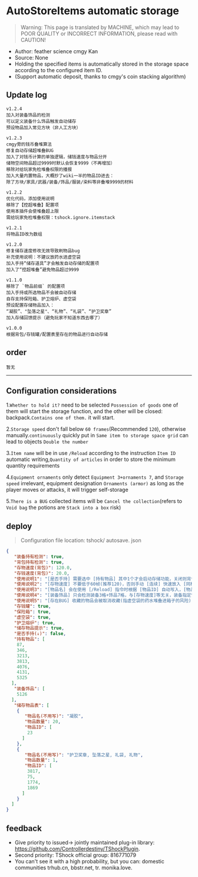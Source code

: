 # AutoStoreItems automatic storage

> Warning: This page is translated by MACHINE, which may lead to POOR QUALITY or INCORRECT INFORMATION, please read with CAUTION!

- Author: feather science cmgy Kan
- Source: None
- Holding the specified items is automatically stored in the storage space according to the configured item ID.
- (Support automatic deposit, thanks to cmgy's coin stacking algorithm)
  
## Update log
```
v1.2.4
加入对装备饰品的检测
可以定义装备什么饰品触发自动储存
预设物品加入常见方块（非人工方块）

v1.2.3 
cmgy雱的钱币叠堆算法
修复自动存储超堆叠BUG
加入了对钱币计算的单独逻辑，储钱速度与物品分开
储物空间物品超过9999时默认会恢复9999（不再增加）
移除对给玩家免检堆叠权限的播报
加入大量内置物品，大概抄了wiki一半的物品ID进去：
除了方块/家具/武器/装备/饰品/服装/染料等非叠堆9999的材料

v1.2.2
优化代码，添加使用说明
移除了【控超堆叠】配置项
使用本插件会使堆叠超上限
需给玩家免检堆叠权限：tshock.ignore.itemstack

v1.2.1
将物品ID改为数组

v1.2.0
修复储存速度修改无效导致刷物品bug
补充使用说明：不建议放药水进虚空袋
加入手持“储存道具”才会触发自动存储的配置项
加入了“控超堆叠”避免物品超过9999

v1.1.0  
移除了 `物品前缀` 的配置项  
加入手持或所选物品不会被自动存储  
自存支持保险箱、护卫熔炉、虚空袋  
预设配置存储物品加入：  
“凝胶”、"坠落之星"、“礼物”、“礼袋”、“护卫奖章”  
加入存储回馈提示（避免玩家不知道东西去哪了）  
  
v1.0.0  
根据背包/存钱罐/配置表里存在的物品进行自动存储  
```
  
## order
```
暂无
```

---
Configuration considerations
---
1.`Whether to hold it?` need to be selected `Possession of goods` one of them will start the storage function, and the other will be closed: backpack.`Contains one of them.` it will start.
    
2.`Storage speed` don't fall below `60 frames`(Recommended `120`), otherwise manually.`continuously` quickly put in `Same item to storage space grid` can lead to objects `Double the number` 
    
3.`Item name` will be in use `/Reload` according to the instruction `Item ID` automatic writing,`Quantity of articles` in order to store the minimum quantity requirements

4.`Equipment ornaments` only detect `Equipment 3+ornaments 7`, and `Storage speed` irrelevant, equipment designation `Ornaments (armor)` as long as the player moves or attacks, it will trigger self-storage
    
5.`There is a BUG` collected items will be `Cancel the collection`(refers to `Void bag` the potions are `Stack into a box` risk)
    
## deploy
> Configuration file location: tshock/ autosave. json
```json
{
   "装备持有检测": true,
   "背包持有检测": true,
   "存物速度(背包)": 120.0,
   "存钱速度(背包)": 20.0,
   "使用说明1": "[是否手持] 需要选中 [持有物品] 其中1个才会启动存储功能，关闭则背包含有 其中1个就会启动",
   "使用说明2": "[存物速度] 不要低于60帧(推荐120)，否则手动 [连续] 快速放入 [同样物品到存储空间格子] 会导致物品数量翻倍",
   "使用说明3": "[物品名] 会在使用 [/Reload] 指令时根据 [物品ID] 自动写入，[物品数量] 为储存最低数量要求 ",
   "使用说明4": "[装备饰品] 只会检测装备3格+饰品7格，与[存物速度]等无关，装备指定饰品(盔甲)玩家只要移动或攻击就会触发自存 ",
   "使用说明5": "[存在BUG] 收藏的物品会被取消收藏(指虚空袋的药水堆叠进箱子的风险) ",
   "存钱罐": true,
   "保险箱": true,
   "虚空袋": true,
   "护卫熔炉": true,
   "储存物品提示": true,
   "是否手持(↓)": false,
   "持有物品": [
    87,
    346,
    3213,
    3813,
    4076,
    4131,
    5325
  ],
   "装备饰品": [
    5126
  ],
   "储存物品表": [
    {
       "物品名(不用写)": "凝胶",
       "物品数量": 20,
       "物品ID": [
        23
      ]
    },
    {
       "物品名(不用写)": "护卫奖章, 坠落之星, 礼袋, 礼物",
       "物品数量": 1,
       "物品ID": [
        3817,
        75,
        1774,
        1869
      ]
    }
  ]
}
```
## feedback
- Give priority to issued-> jointly maintained plug-in library: https://github.com/Controllerdestiny/TShockPlugin.
- Second priority: TShock official group: 816771079
- You can't see it with a high probability, but you can: domestic communities trhub.cn, bbstr.net, tr. monika.love.